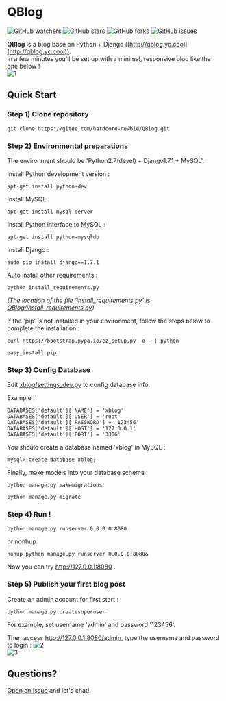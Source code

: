 # QBlog 

[![GitHub watchers](https://img.shields.io/github/watchers/yingcaix/QBlog.svg?style=popout&label=Watch)](https://github.com/yingcaix/QBlog/watchers)
[![GitHub stars](https://img.shields.io/github/stars/yingcaix/QBlog.svg?style=popout&label=Star)](https://github.com/yingcaix/QBlog/stargazers)
[![GitHub forks](https://img.shields.io/github/forks/yingcaix/QBlog.svg?style=popout&label=Fork)](https://github.com/yingcaix/QBlog/fork)
[![GitHub issues](https://img.shields.io/github/issues/yingcaix/QBlog.svg?style=popout&label=Issue)](https://github.com/yingcaix/QBlog/issues)  

**QBlog** is a blog base on Python + Django ([http://qblog.yc.cool](http://qblog.yc.cool)).   
In a few minutes you'll be set up with a minimal, responsive blog like the one below !  
![1](https://hardcore-newbie-1302831571.cos.ap-nanjing.myqcloud.com/Repository/QBlog/website/1.png)  

## Quick Start  

### Step 1) Clone repository  
```
git clone https://gitee.com/hardcore-newbie/QBlog.git
```

### Step 2) Environmental preparations  
The environment should be 'Python2.7(devel) + Django1.7.1 + MySQL'.  

Install Python development version :        
```
apt-get install python-dev    
```
Install MySQL :  
```
apt-get install mysql-server  
```
Install Python interface to MySQL :  
```
apt-get install python-mysqldb  
```
Install Django :    
```
sudo pip install django==1.7.1
```
Auto install other requirements : 
```
python install_requirements.py   
```
*(The location of the file 'install_requirements.py' is [QBlog/install_requirements.py](./install_requirements.py))*

If the 'pip' is not installed in your environment, follow the steps below to complete the installation :  
```
curl https://bootstrap.pypa.io/ez_setup.py -o - | python  
```
```
easy_install pip  
```
### Step 3) Config Database   
Edit [xblog/settings_dev.py](xblog/settings_dev.py) to config database info.

Example :   
```
DATABASES['default']['NAME'] = 'xblog'
DATABASES['default']['USER'] = 'root'
DATABASES['default']['PASSWORD'] = '123456'
DATABASES['default']['HOST'] = '127.0.0.1'
DATABASES['default']['PORT'] = '3306'
```
You should create a database named 'xblog' in MySQL : 
```
mysql> create database xblog;  
```
Finally, make models into your database schema : 
```
python manage.py makemigrations  
```
```
python manage.py migrate  
```

### Step 4) Run !

```
python manage.py runserver 0.0.0.0:8080  
```
or nonhup  
```
nohup python manage.py runserver 0.0.0.0:8080&
```
Now you can try http://127.0.0.1:8080 . 
  
### Step 5) Publish your first blog post

Create an admin account for first start : 
```
python manage.py createsuperuser  
```
For example, set username 'admin' and password '123456'.

Then access http://127.0.0.1:8080/admin, type the username and password to login : 
![2](https://hardcore-newbie-1302831571.cos.ap-nanjing.myqcloud.com/Repository/QBlog/website/2.png)   
![3](https://hardcore-newbie-1302831571.cos.ap-nanjing.myqcloud.com/Repository/QBlog/website/3.png)  

## Questions?

[Open an Issue](https://github.com/yingcaix/QBlog/issues/new) and let's chat!  
